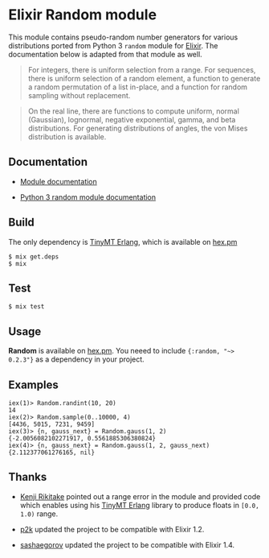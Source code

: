 # Elixir Random module

This module contains pseudo-random number generators for various distributions
ported from Python 3 `random` module for [Elixir](http://elixir-lang.org).
The documentation below is adapted from that module as well.

> For integers, there is uniform selection from a range. For sequences, there is uniform
selection of a random element, a function to generate a random permutation of a list in-place,
and a function for random sampling without replacement.

> On the real line, there are functions to compute uniform, normal (Gaussian), lognormal,
negative exponential, gamma, and beta distributions. For generating distributions of angles,
the von Mises distribution is available.

## Documentation

* [Module documentation](http://yuce.github.io/random/)

* [Python 3 random module documentation](http://docs.python.org/3/library/random.html)


## Build

The only dependency is [TinyMT Erlang](https://github.com/jj1bdx/tinymt-erlang), which
is available on [hex.pm](https://hex.pm/packages/tinymt)

    $ mix get.deps
    $ mix

## Test

    $ mix test

## Usage

**Random** is available on [hex.pm](https://hex.pm/packages/random).
You neeed to include `{:random, "~> 0.2.3"}` as a dependency in your project.

## Examples

    iex(1)> Random.randint(10, 20)
    14
    iex(2)> Random.sample(0..10000, 4)
    [4436, 5015, 7231, 9459]
    iex(3)> {n, gauss_next} = Random.gauss(1, 2)
    {-2.0056082102271917, 0.5561885306380824}
    iex(4)> {n, gauss_next} = Random.gauss(1, 2, gauss_next)
    {2.112377061276165, nil}

## Thanks

* [Kenji Rikitake](https://github.com/jj1bdx) pointed out a range error in the module and provided code which enables using his [TinyMT Erlang](https://github.com/jj1bdx/tinymt-erlang)
library to produce floats in `[0.0, 1.0)` range.

* [p2k](https://github.com/p2k) updated the project to be compatible with Elixir 1.2.

* [sashaegorov](https://github.com/sashaegorov) updated the project to be compatible with Elixir 1.4.
